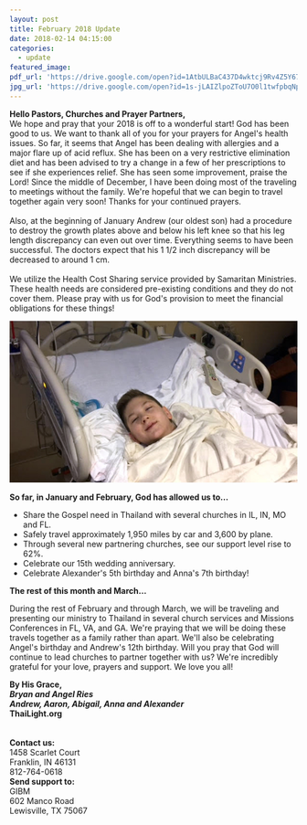 ```yaml
---
layout: post
title: February 2018 Update
date: 2018-02-14 04:15:00
categories:
  - update
featured_image:
pdf_url: 'https://drive.google.com/open?id=1AtbULBaC437D4wktcj9Rv4Z5Y67Holr1'
jpg_url: 'https://drive.google.com/open?id=1s-jLAIZlpoZToU7O0l1twfpbqNpwU_nq'
---
```


**Hello Pastors, Churches and Prayer Partners,**<br>We hope and pray that your 2018 is off to a wonderful start! God has been good to us. We want to thank all of you for your prayers for Angel's health issues. So far, it seems that Angel has been dealing with allergies and a major flare up of acid reflux. She has been on a very restrictive elimination diet and has been advised to try a change in a few of her prescriptions to see if she experiences relief. She has seen some improvement, praise the Lord! Since the middle of December, I have been doing most of the traveling to meetings without the family. We're hopeful that we can begin to travel together again very soon! Thanks for your continued prayers.<br><br>Also, at the beginning of January Andrew (our oldest son) had a procedure to destroy the growth plates above and below his left knee so that his leg length discrepancy can even out over time. Everything seems to have been successful. The doctors expect that his 1 1/2 inch discrepancy will be decreased to around 1 cm.<br><br>We utilize the Health Cost Sharing service provided by Samaritan Ministries. These health needs are considered pre-existing conditions and they do not cover them. Please pray with us for God's provision to meet the financial obligations for these things!

![](/uploads/versions/andrew-hospital---x----594-334x---.jpg)

**So far, in January and February, God has allowed us to…**

* Share the Gospel need in Thailand with several churches in IL, IN, MO and FL.
* Safely travel approximately 1,950 miles by car and 3,600 by plane.
* Through several new partnering churches, see our support level rise to 62%.
* Celebrate our 15th wedding anniversary.
* Celebrate Alexander's 5th birthday and Anna's 7th birthday!

**The rest of this month and March…**

During the rest of February and through March, we will be traveling and presenting our ministry to Thailand in several church services and Missions Conferences in FL, VA, and GA. We're praying that we will be doing these travels together as a family rather than apart. We'll also be celebrating Angel's birthday and Andrew's 12th birthday. Will you pray that God will continue to lead churches to partner together with us? We're incredibly grateful for your love, prayers and support. We love you all!

**By His Grace,<br>*Bryan and Angel Ries<br>Andrew, Aaron, Abigail, Anna and Alexander*<br>ThaiLight.org**<br><br><br>**Contact us:**<br>1458 Scarlet Court<br>Franklin, IN 46131<br>812-764-0618<br>**Send support to:**<br>GIBM<br>602 Manco Road<br>Lewisville, TX 75067